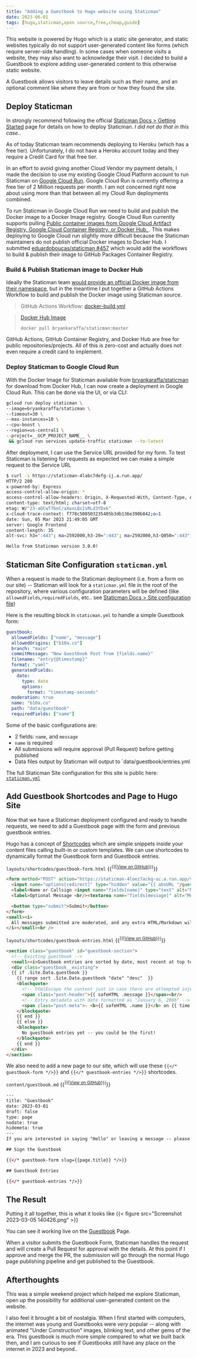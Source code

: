 ```yaml
---
title: "Adding a Guestbook to Hugo website using Staticman"
date: 2023-06-01
tags: [hugo,staticman,open source,free,cheap,guide]
---
```

This website is powered by Hugo which is a static site generator, and static websites typically do not support user-generated content like forms (which require server-side handling).    In some cases when someone visits a website, they may also want to acknowledge their visit.  I decided to build a Guestbook to explore adding user-generated content to this otherwise static website.

A Guestbook allows visitors to leave details such as their name, and an optional comment like where they are from or how they found the site.

## Deploy Staticman
In strongly recommend following the official [Staticman Docs > Getting Started](https://staticman.net/docs/getting-started.html) page for details on how to deploy Staticman.  *I did not do that in this case..*

As of today Staticman team recommends deploying to Heroku (which has a free tier). Unfortunately, I do not have a Heroku account today and they require a Credit Card for that free tier.

In an effort to avoid giving another Cloud Vendor my payment details, I made the decision to use my existing Google Cloud Platform account to run Staticman on [Google Cloud Run](https://cloud.google.com/run/).  Google Cloud Run is currently offering a free tier of 2 Million requests per month.  I am not concerned right now about using more than that between all my Cloud Run deployments combined.

To run Staticman in Google Cloud Run we need to build and publish the Docker image to a Docker Image registry.  Google Cloud Run currently supports pulling [Public container images from Google Cloud Artifact Registry, Google Cloud Container Registry, or Docker Hub.
](https://cloud.google.com/run/docs/deploying#images).  This makes deploying to Google Cloud run slightly more difficult because the Staticman maintainers do not publish official Docker images to Docker Hub.  I submitted [eduardoboucas/staticman #457](https://github.com/eduardoboucas/staticman/pull/457) which would add the workflows to build & publish their image to GitHub Packages Container Registry.

### Build & Publish Staticman image to Docker Hub
Ideally the Staticman team [would provide an official Docker image from their namespace](https://github.com/eduardoboucas/staticman/pull/457), but in the meantime I put together a GitHub Actions Workflow to build and publish the Docker image using Staticman source.

> GitHub Actions Workflow: [docker-build.yml](https://github.com/bryankaraffa/staticman/blob/master/.github/workflows/docker-build.yml)

> [Docker Hub Image](https://hub.docker.com/r/bryankaraffa/staticman)
>
> `docker pull bryankaraffa/staticman:master`

GitHub Actions, GitHub Container Registry, and Docker Hub are free for public repositories/projects.  All of this is zero-cost and actually does not even require a credit card to implement.

### Deploy Staticman to Google Cloud Run
With the Docker Image for Staticman available from [bryankaraffa/staticman](https://hub.docker.com/r/bryankaraffa/staticman) for download from Docker Hub, I can now create a deployment in Google Cloud Run.  This can be done via the UI, or via CLI:
```sh
gcloud run deploy staticman \
--image=bryankaraffa/staticman \
--timeout=30 \
--max-instances=10 \
--cpu-boost \
--region=us-central1 \
--project=__GCP_PROJECT_NAME__ \
 && gcloud run services update-traffic staticman --to-latest
```

After deployment, I can use the Service URL provided for my form.  To test Staticman is listening for requests as expected we can make a simple request to the Service URL
```sh
$ curl -i https://staticman-4labc7defg-ij.a.run.app/
HTTP/2 200
x-powered-by: Express
access-control-allow-origin: *
access-control-allow-headers: Origin, X-Requested-With, Content-Type, Accept
content-type: text/html; charset=utf-8
etag: W/"23-aOCwT7bnC/aXwxLQsIsRLd3YDxk"
x-cloud-trace-context: f778c500503235405b3db136e390b842;o=1
date: Sun, 05 Mar 2023 21:49:05 GMT
server: Google Frontend
content-length: 35
alt-svc: h3=":443"; ma=2592000,h3-29=":443"; ma=2592000,h3-Q050=":443"; ma=2592000,h3-Q046=":443"; ma=2592000,h3-Q043=":443"; ma=2592000,quic=":443"; ma=2592000; v="46,43"

Hello from Staticman version 3.0.0!
```

## Staticman Site Configuration `staticman.yml`
When a request is made to the Staticman deployment (i.e. from a form on our site) -- Staticman will look for a `staticman.yml` file in the root of the repository, where various configuration parameters will be defined (like `allowedFields`,`requiredFields`, etc.. see [Staticman Docs > Site configuration file](https://staticman.net/docs/configuration))

Here is the resulting block in `staticman.yml` to handle a simple Guestbook form:
```yml
guestbook:
  allowedFields: ["name", "message"]
  allowedOrigins: ["b10a.co"]
  branch: "main"
  commitMessage: "New Guestbook Post from {fields.name}"
  filename: "entry{@timestamp}"
  format: "yaml"
  generatedFields:
    date:
      type: date
      options:
        format: "timestamp-seconds"
  moderation: true
  name: "b10a.co"
  path: "data/guestbook"
  requiredFields: ["name"]
```
Some of the basic configurations are:
  - 2 fields: `name`, and `message`
  - `name` is required
  - All submissions will require approval (Pull Request) before getting published
  - Data files output by Staticman will output to `data/guestbook/entries<timestamp>.yml

The full Staticman Site configuration for this site is public here: [`staticman.yml`](https://github.com/bryankaraffa/b10a.co/blob/602865b8bcd071d07af4431bd2b0c2cff492a886/staticman.yml)


## Add Guestbook Shortcodes and Page to Hugo Site
Now that we have a Staticman deployment configured and ready to handle requests, we need to add a Guestbook page with the form and previous guestbook entries.

Hugo has a concept of [Shortcodes](https://gohugo.io/content-management/shortcodes/) which are simple snippets inside your content files calling built-in or custom templates.  We can use shortcodes to dynamically format the Guestbook form and Guestbook entries.

`layouts/shortcodes/guestbook-form.html`
{{<sup>}}[[View on GitHub](https://github.com/bryankaraffa/b10a.co/blob/main/layouts/shortcodes/guestbook-form.html)]{{</sup>}}
```html
<form method="POST" action="https://staticman-4loez7ackq-uc.a.run.app/v3/entry/github/bryankaraffa/b10a.co/main/guestbook">
  <input name="options[redirect]" type="hidden" value="{{ absURL "/guestbook" }}?success=true">
  <label>Name or Callsign <input name="fields[name]" type="text" alt="Name or Callsign" placeholder="Joe Bob"></label><br/>
  <label>Optional Message <br/><textarea name="fields[message]" alt="Message" style="width: 90%; min-width: 100px;" placeholder="Hello!"></textarea></label><br/>

  <button type="submit">Submit</button>
</form>
<small><i>
  All messages submitted are moderated, and any extra HTML/Markdown will be stripped -- only plaintext messages will be approved.
</i></small><br />
```

`layouts/shortcodes/guestbook-entries.html`
{{<sup>}}[[View on GitHub](https://github.com/bryankaraffa/b10a.co/blob/main/layouts/shortcodes/guestbook-entries.html)]{{</sup>}}
```html
<section class="guestbook" id="guestbook-section">
  <!-- Existing guestbook -->
  <small><i>Guestbook entries are sorted by date, most recent at top to oldest at the bottom</i></small>
  <div class="guestbook__existing">
  {{ if .Site.Data.guestbook }}
    {{ range sort .Site.Data.guestbook "date" "desc"  }}
    <blockquote>
      <!-- htmlEscape the content just in case there are attempted injections -->
      <span class="post-header">{{ safeHTML .message }}</span><br/>
      <!-- Entry metadata with date formatted as "January 6, 2006" -->
      <span class="post-meta">- <b>{{ safeHTML .name }}</b> on {{ time.Format "January 2, 2006" .date }}</span><br/>
    </blockquote>
    {{ end }}
    {{ else }}
    <blockquote>
      No guestbook entries yet -- you could be the first!
    </blockquote>
    {{ end }}
  </div>
</section>
```

We also need to add a new page to our site, which will use these `{{</* guestbook-form */>}}` and `{{</* guestbook-entries */>}}` shortcodes.

`content/guestbook.md`
{{<sup>}}[[View on GitHub](https://github.com/bryankaraffa/b10a.co/blob/main/content/guestbook.md)]{{</sup>}}
```html
---
title: "Guestbook"
date: 2023-03-01
draft: false
type: page
nodate: true
hidemeta: true
---
If you are interested in saying "Hello" or leaving a message -- please [sign the guestbook](#sign-the-guestbook)!

## Sign the Guestbook

{{</* guestbook-form slug={{page.title}} */>}}

## Guestbook Entries

{{</* guestbook-entries */>}}
```

## The Result
Putting it all together, this is what it looks like
{{< figure src="Screenshot 2023-03-05 140426.png" >}}

You can see it working live on the [Guestbook](/guestbook) Page.

When a visitor submits the Guestbook Form, Staticman handles the request and will create a Pull Request for approval with the details.  At this point if I approve and merge the PR, the submission will go through the normal Hugo page publishing pipeline and get published to the Guestbook.

## Afterthoughts

This was a simple weekend project which helped me explore Staticman, open up the possibility for additional user-generated content on the website.

I also feel it brought a bit of nostalgia. When I first started with computers, the internet was young and Guestbooks were *very* popular -- along with animated "Under Construction" images, blinking text, and other gems of the era.  This guestbook is much more simple compared to what we built back then, and I am curious to see if Guestbooks still have any place on the internet in 2023 and beyond..
